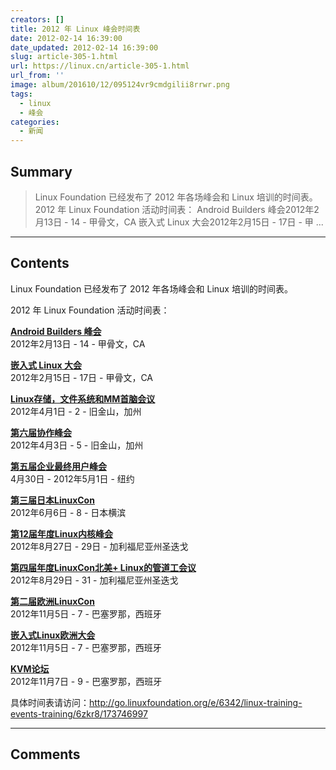 ```yaml
---
creators: []
title: 2012 年 Linux 峰会时间表
date: 2012-02-14 16:39:00
date_updated: 2012-02-14 16:39:00
slug: article-305-1.html
url: https://linux.cn/article-305-1.html
url_from: ''
image: album/201610/12/095124vr9cmdgilii8rrwr.png
tags:
  - linux
  - 峰会
categories:
  - 新闻
---
```


## Summary

> Linux Foundation 已经发布了 2012 年各场峰会和 Linux 培训的时间表。
> 2012 年 Linux Foundation 活动时间表：
> Android Builders 峰会2012年2月13日 - 14 - 甲骨文，CA
> 嵌入式 Linux 大会2012年2月15日 - 17日 - 甲 ...

***

<!-- more -->

## Contents

Linux Foundation 已经发布了 2012 年各场峰会和 Linux 培训的时间表。

2012 年 Linux Foundation 活动时间表：  
  

**[Android Builders 峰会](http://go.linuxfoundation.org/e/6342/vents-android-builders-summit/6zkrl/173746997)**  
2012年2月13日 - 14 - 甲骨文，CA

**[嵌入式 Linux 大会](http://go.linuxfoundation.org/e/6342/ents-embedded-linux-conference/6zkrx/173746997)**  
2012年2月15日 - 17日 - 甲骨文，CA

[**Linux存储，文件系统和MM首脑会议**](http://go.linuxfoundation.org/e/6342/vents-lsfmm-summit/6zksl/173746997)  
2012年4月1日 - 2 - 旧金山，加州

[**第六届协作峰会**](http://go.linuxfoundation.org/e/6342/vents-collaboration-summit/6zkt8/173746997)  
2012年4月3日 - 5 - 旧金山，加州

[**第五届企业最终用户峰会**](http://go.linuxfoundation.org/e/6342/nts-enterprise-end-user-summit/6zktx/173746997)  
4月30日 - 2012年5月1日 - 纽约

**[第三届日本LinuxCon](http://go.linuxfoundation.org/e/6342/vents-linuxcon-japan/6zkvl/173746997)**  
2012年6月6日 - 8 - 日本横滨

**[第12届年度Linux内核峰会](http://go.linuxfoundation.org/e/6342/events-linux-kernel-summit/6zlcl/173746997)**  
2012年8月27日 - 29日 - 加利福尼亚州圣迭戈

**[第四届年度LinuxCon北美+ Linux的管道工会议](http://go.linuxfoundation.org/e/6342/vents-linuxcon/6zkwx/173746997)**  
2012年8月29日 - 31 - 加利福尼亚州圣迭戈

**[第二届欧洲LinuxCon](http://go.linuxfoundation.org/e/6342/events-linuxcon-europe/6zld8/173746997)**  
2012年11月5日 - 7 - 巴塞罗那，西班牙

[**嵌入式Linux欧洲大会**](http://go.linuxfoundation.org/e/6342/bedded-linux-conference-europe/6zky8/173746997)  
2012年11月5日 - 7 - 巴塞罗那，西班牙

[**KVM论坛**](http://go.linuxfoundation.org/e/6342/events-kvm-forum/6zldx/173746997)  
2012年11月7日 - 9 - 巴塞罗那，西班牙

具体时间表请访问：<http://go.linuxfoundation.org/e/6342/linux-training-events-training/6zkr8/173746997>

***

## Comments
